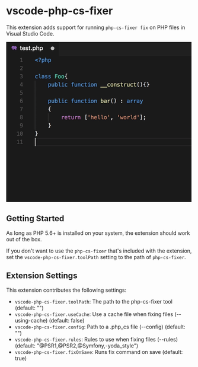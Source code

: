 # vscode-php-cs-fixer

This extension adds support for running `php-cs-fixer fix` on PHP files in Visual Studio Code.

![demo](demo.gif)

## Getting Started

As long as PHP 5.6+ is installed on your system, the extension should work out of the box.

If you don't want to use the `php-cs-fixer` that's included with the extension, set the `vscode-php-cs-fixer.toolPath` setting to the path of `php-cs-fixer`.

## Extension Settings

This extension contributes the following settings:

* `vscode-php-cs-fixer.toolPath`: The path to the php-cs-fixer tool (default: "")
* `vscode-php-cs-fixer.useCache`: Use a cache file when fixing files (--using-cache) (default: false)
* `vscode-php-cs-fixer.config`: Path to a .php_cs file (--config) (default: "")
* `vscode-php-cs-fixer.rules`: Rules to use when fixing files (--rules) (default: "@PSR1,@PSR2,@Symfony,-yoda_style")
* `vscode-php-cs-fixer.fixOnSave`: Runs fix command on save (default: true)
